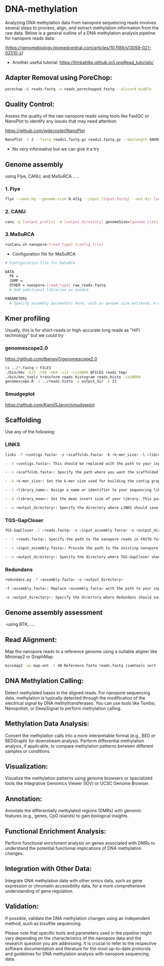 # DNA-methylation
Analyzing DNA methylation data from nanopore sequencing reads involves several steps to process, align, and extract methylation information from the raw data. Below is a general outline of a DNA methylation analysis pipeline for nanopore reads data:

(https://genomebiology.biomedcentral.com/articles/10.1186/s13059-021-02510-z)  

- Another useful tuterial: https://timkahlke.github.io/LongRead_tutorials/


  
## Adapter Removal using PoreChop:

````bash
porechop –i reads.fastq -o reads_porechopped.fastq --discard_middle
````
## Quality Control:

Assess the quality of the raw nanopore reads using tools like FastQC or NanoPlot to identify any issues that may need attention.

https://github.com/wdecoster/NanoPlot

````bash
NanoPlot -t 2 --fastq reads1.fastq.gz reads2.fastq.gz --maxlength 40000 --plots hex dot
````
- No very informative but we can give it a try

## Genome assembly
using Flye, CANU, and MaSuRCA .....

### 1. Flye

````bash
flye --nano-hq --genome-size 0.421g --input [input.fastq] --out-dir [output_directory]
````
### 2. CANU

````bash
canu -p [output_prefix] -d [output_directory] genomeSize=[genome_size] -nanopore-raw [input.fastq]
````
### 3.MaSuRCA

````bash
runCanu.sh nanopore-[read_type] [config_file]
````
- Configuration file for MaSuRCA

````bash
# Configuration file for MaSuRCA

DATA
  PE = 
  JUMP = 
  OTHER = nanopore-[read_type] raw_reads.fastq
  # Add additional libraries as needed

PARAMETERS
  # Specify assembly parameters here, such as genome size estimate, k-mer size, etc.

````
## Kmer profiling
Usually, this is for short-reads or high-accurate long reads as "HiFi technology" but we could try
### genomescope2.0
https://github.com/tbenavi1/genomescope2.0

````bash
ls ../*.fastq > FILES
./bin/kmc -k21 -t50 -m64 -ci1 -cs10000 @FILES reads tmp/
./bin/kmc_tools transform reads histogram reads.histo -cx10000
genomescope.R -i ../reads.histo -o output_dir -k 21
````

### Smudgeplot

https://github.com/KamilSJaron/smudgeplot


## Scaffolding
Use any of the following:

### LINKS

````bash
links -f <contigs.fasta> -s <scaffolds.fasta> -k <k-mer_size> -l <library_name> -d <library_mean> -o <output_directory>

- -f <contigs.fasta>: This should be replaced with the path to your input contig assembly in FASTA format.

- -s <scaffolds.fasta>: Specify the path where you want the scaffolded output to be saved in FASTA format.

- -k <k-mer_size>: Set the k-mer size used for building the contig graph. The choice of k-mer size depends on your data, but typical values range from 17 to 21.

- -l <library_name>: Assign a name or identifier to your sequencing library.

- -d <library_mean>: Set the mean insert size of your library. This parameter depends on the specific library preparation method and data you have. You may need to calculate this value based on your data or refer to the documentation of your sequencing library.

- -o <output_directory>: Specify the directory where LINKS should save the output files.
````
### TGS-GapCloser

````bash
TGS-GapCloser -l <reads.fastq> -s <input_assembly.fasta> -o <output_directory>

- -l <reads.fastq>: Specify the path to the nanopore reads in FASTQ format. These reads will be used to close gaps and improve the existing assembly.

- -s <input_assembly.fasta>: Provide the path to the existing nanopore assembly that you want to improve.

- -o <output_directory>: Specify the directory where TGS-GapCloser should save the improved assembly and other output files.
````

### Redundans

````bash
redundans.py -f <assembly.fasta> -o <output_directory>

-f <assembly.fasta>: Replace <assembly.fasta> with the path to your input nanopore assembly in FASTA format.

-o <output_directory>: Specify the directory where Redundans should save the output files, including the improved assembly.
````


## Genome assembly assessment 
-using BTK,.....
## Read Alignment:

Map the nanopore reads to a reference genome using a suitable aligner like Minimap2 or GraphMap.

````bash
minimap2 -ax map-ont -t 40 Reference.fasta reads.fastq |samtools sort -@40 -O BAM -o mapped.bam -
````

## DNA Methylation Calling:

Detect methylated bases in the aligned reads. For nanopore sequencing data, methylation is typically detected through the modification of the electrical signal by DNA methyltransferases.
You can use tools like Tombo, Nanopolish, or DeepSignal to perform methylation calling.

## Methylation Data Analysis:

Convert the methylation calls into a more interpretable format (e.g., BED or BEDGraph) for downstream analysis.
Perform differential methylation analysis, if applicable, to compare methylation patterns between different samples or conditions.

## Visualization:

Visualize the methylation patterns using genome browsers or specialized tools like Integrative Genomics Viewer (IGV) or UCSC Genome Browser.

## Annotation:

Annotate the differentially methylated regions (DMRs) with genomic features (e.g., genes, CpG islands) to gain biological insights.

## Functional Enrichment Analysis:

Perform functional enrichment analysis on genes associated with DMRs to understand the potential functional implications of DNA methylation changes.

## Integration with Other Data:

Integrate DNA methylation data with other omics data, such as gene expression or chromatin accessibility data, for a more comprehensive understanding of gene regulation.

## Validation:

If possible, validate the DNA methylation changes using an independent method, such as bisulfite sequencing.

Please note that specific tools and parameters used in the pipeline might vary depending on the characteristics of the nanopore data and the research question you are addressing. It is crucial to refer to the respective software documentation and literature for the most up-to-date protocols and guidelines for DNA methylation analysis with nanopore sequencing data.
